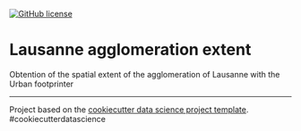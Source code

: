 [![GitHub license](https://img.shields.io/github/license/martibosch/lausanne-agglom-extent.svg)](https://github.com/martibosch/lausanne-agglom-extent/blob/master/LICENSE)

# Lausanne agglomeration extent

Obtention of the spatial extent of the agglomeration of Lausanne with the Urban footprinter

--------

Project based on the [cookiecutter data science project template](https://drivendata.github.io/cookiecutter-data-science). #cookiecutterdatascience
